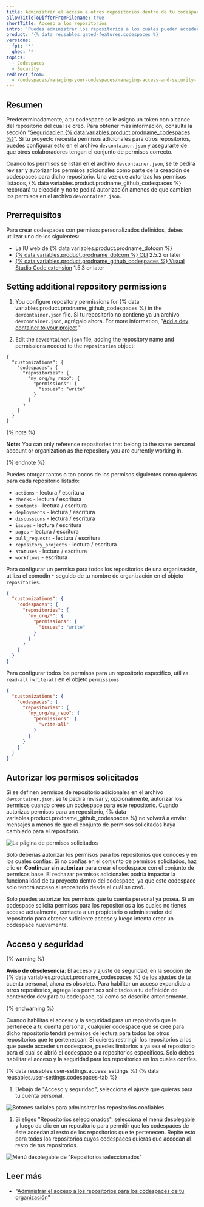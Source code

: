 ```yaml
---
title: Administrar el acceso a otros repositorios dentro de tu codespace
allowTitleToDifferFromFilename: true
shortTitle: Acceso a los repositorios
intro: 'Puedes administrar los repositorios a los cuales pueden acceder los {% data variables.product.prodname_codespaces %}.'
product: '{% data reusables.gated-features.codespaces %}'
versions:
  fpt: '*'
  ghec: '*'
topics:
  - Codespaces
  - Security
redirect_from:
  - /codespaces/managing-your-codespaces/managing-access-and-security-for-your-codespaces
---
```


## Resumen

Predeterminadamente, a tu codespace se le asigna un token con alcance del repositorio del cual se creó. Para obtener más información, consulta la sección "[Seguridad en {% data variables.product.prodname_codespaces %}](/codespaces/codespaces-reference/security-in-codespaces#authentication)". Si tu proyecto necesita permisos adicionales para otros repositorios, puedes configurar esto en el archivo `devcontainer.json` y asegurarte de que otros colaboradores tengan el conjunto de permisos correcto.

Cuando los permisos se listan en el archivo `devcontainer.json`, se te pedirá revisar y autorizar los permisos adicionales como parte de la creación de codespaces para dicho repositorio. Una vez que autorizas los permisos listados, {% data variables.product.prodname_github_codespaces %} recordará tu elección y no te pedirá autorización amenos de que cambien los permisos en el archivo `devcontainer.json`.

## Prerrequisitos

Para crear codespaces con permisos personalizados definidos, debes utilizar uno de los siguientes:
* La IU web de {% data variables.product.prodname_dotcom %}
* [{% data variables.product.prodname_dotcom %} CLI](https://github.com/cli/cli/releases/latest) 2.5.2 or later
* [{% data variables.product.prodname_github_codespaces %} Visual Studio Code extension](https://marketplace.visualstudio.com/items?itemName=GitHub.codespaces) 1.5.3 or later

## Setting additional repository permissions

1. You configure repository permissions for {% data variables.product.prodname_github_codespaces %} in the `devcontainer.json` file. Si tu repositorio no contiene ya un archivo `devcontainer.json`, agrégalo ahora. For more information, "[Add a dev container to your project](/codespaces/setting-up-your-project-for-codespaces/setting-up-your-project-for-codespaces)."

1. Edit the `devcontainer.json` file, adding the repository name and permissions needed to the `repositories` object:

  ```json{:copy}
  {
    "customizations": {
      "codespaces": {
        "repositories": {
          "my_org/my_repo": {
            "permissions": {
              "issues": "write"
            }
          }
        }
      }
    }
  }
  ```

  {% note %}

  **Note:** You can only reference repositories that belong to the same personal account or organization as the repository you are currently working in.

  {% endnote %}

  Puedes otorgar tantos o tan pocos de los permisos siguientes como quieras para cada repositorio listado:
   * `actions` - lectura / escritura
   * `checks` - lectura / escritura
   * `contents` - lectura / escritura
   * `deployments` - lectura / escritura
   * `discussions` - lectura / escritura
   * `issues` - lectura / escritura
   * `pages` - lectura / escritura
   * `pull_requests` - lectura / escritura
   * `repository_projects` - lectura / escritura
   * `statuses` - lectura / escritura
   * `workflows` - escritura

  Para configurar un permiso para todos los repositorios de una organización, utiliza el comodín `*` seguido de tu nombre de organización en el objeto `repositories`.

  ```json
  {
    "customizations": {
      "codespaces": {
        "repositories": {
          "my_org/*": {
            "permissions": {
              "issues": "write"
            }
          }
        }
      }
    }
  }
  ```

  Para configurar todos los permisos para un repositorio específico, utiliza `read-all` i `write-all` en el objeto `permissions`

  ```json
  {
    "customizations": {
      "codespaces": {
        "repositories": {
          "my_org/my_repo": {
            "permissions": {
              "write-all"
            }
          }
        }
      }
    }
  }
  ```

## Autorizar los permisos solicitados

Si se definen permisos de repositorio adicionales en el archivo `devcontainer.json`, se te pedirá revisar y, opcionalmente, autorizar los permisos cuando crees un codespace para este repositorio. Cuando autorizas permisos para un repositorio, {% data variables.product.prodname_github_codespaces %} no volverá a enviar mensajes a menos de que el conjunto de permisos solicitados haya cambiado para el repositorio.

![La página de permisos solicitados](/assets/images/help/codespaces/codespaces-accept-permissions.png)

Solo deberías autorizar los permisos para los repositorios que conoces y en los cuales confías. Si no confías en el conjunto de permisos solicitados, haz clic en **Continuar sin autorizar** para crear el codespace con el conjunto de permisos base. El rechazar permisos adicionales podría impactar la funcionalidad de tu proyecto dentro del codespace, ya que este codespace solo tendrá acceso al repositorio desde el cuál se creó.

Solo puedes autorizar los permisos que tu cuenta personal ya posea. Si un codespace solicita permisos para los repositorios a los cuales no tienes acceso actualmente, contacta a un propietario o administrador del repositorio para obtener suficiente acceso y luego intenta crear un codespace nuevamente.

## Acceso y seguridad

{% warning %}

**Aviso de obsolesencia**: El acceso y ajuste de seguridad, en la sección de {% data variables.product.prodname_codespaces %} de los ajustes de tu cuenta personal, ahora es obsoleto. Para habilitar un acceso expandido a otros repositorios, agrega los permisos solicitados a tu definición de contenedor dev para tu codespace, tal como se describe anteriormente.

{% endwarning %}

Cuando habilitas el acceso y la seguridad para un repositorio que le pertenece a tu cuenta personal, cualquier codespace que se cree para dicho repositorio tendrá permisos de lectura para todos los otros repositorios que te pertenezcan. Si quieres restringir los repositorios a los que puede acceder un codespace, puedes limitarlos a ya sea el repositorio para el cual se abrió el codespace o a repositorios específicos. Solo debes habilitar el acceso y la seguridad para los repositorios en los cuales confíes.

{% data reusables.user-settings.access_settings %}
{% data reusables.user-settings.codespaces-tab %}
1. Debajo de "Acceso y seguridad", selecciona el ajuste que quieras para tu cuenta personal.

  ![Botones radiales para adminsitrar los repositorios confiables](/assets/images/help/settings/codespaces-access-and-security-radio-buttons.png)

1. Si eliges "Repositorios seleccionados", selecciona el menú desplegable y luego da clic en un repositorio para permitir que los codespaces de éste accedan al resto de los repositorios que te pertenecen. Repite esto para todos los repositorios cuyos codespaces quieras que accedan al resto de tus repositorios.

  ![Menú desplegable de "Repositorios seleccionados"](/assets/images/help/settings/codespaces-access-and-security-repository-drop-down.png)

## Leer más

- "[Administrar el acceso a los repositorios para los codespaces de tu organización](/codespaces/managing-codespaces-for-your-organization/managing-repository-access-for-your-organizations-codespaces)"

